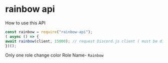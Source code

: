 # rainbow api

How to use this API

```js
const rainbow = require("rainbow-api");
( async () => {
await rainbow(client, 15000); // request Discord.js client ( must be discord.js version run v12) 
})();
```

Only one role change color 
Role Name- `Rainbow`
